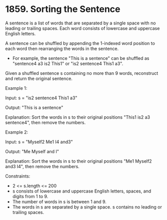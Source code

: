 # 1859. Sorting the Sentence

A sentence is a list of words that are separated by a single space with no leading or trailing spaces. Each word consists of lowercase and uppercase English letters.

A sentence can be shuffled by appending the 1-indexed word position to each word then rearranging the words in the sentence.

* For example, the sentence "This is a sentence" can be shuffled as "sentence4 a3 is2 This1" or "is2 sentence4 This1 a3".

Given a shuffled sentence s containing no more than 9 words, reconstruct and return the original sentence.



Example 1:

Input: s = "is2 sentence4 This1 a3"

Output: "This is a sentence"

Explanation: Sort the words in s to their original positions "This1 is2 a3 sentence4", then remove the numbers.

Example 2:

Input: s = "Myself2 Me1 I4 and3"

Output: "Me Myself and I"

Explanation: Sort the words in s to their original positions "Me1 Myself2 and3 I4", then remove the numbers.



Constraints:

* 2 <= s.length <= 200
* s consists of lowercase and uppercase English letters, spaces, and digits from 1 to 9.
* The number of words in s is between 1 and 9.
* The words in s are separated by a single space.
    s contains no leading or trailing spaces.
